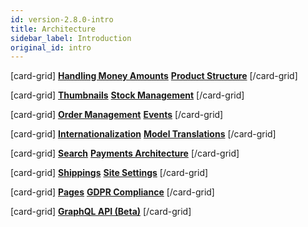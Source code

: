 ```yaml
---
id: version-2.8.0-intro
title: Architecture
sidebar_label: Introduction
original_id: intro
---
```


[card-grid]
[**Handling Money Amounts**](architecture/money.md)
[**Product Structure**](architecture/products.md)
[/card-grid]

[card-grid]
[**Thumbnails**](architecture/thumbnails.md)
[**Stock Management**](architecture/stock.md)
[/card-grid]

[card-grid]
[**Order Management**](architecture/orders.md)
[**Events**](architecture/events.md)
[/card-grid]

[card-grid]
[**Internationalization**](architecture/i18n.md)
[**Model Translations**](architecture/translations.md)
[/card-grid]

[card-grid]
[**Search**](architecture/search.md)
[**Payments Architecture**](architecture/payments.md)
[/card-grid]

[card-grid]
[**Shippings**](architecture/shippings.md)
[**Site Settings**](architecture/settings.md)
[/card-grid]

[card-grid]
[**Pages**](architecture/page.md)
[**GDPR Compliance**](architecture/gdpr.md)
[/card-grid]

[card-grid]
[**GraphQL API (Beta)**](architecture/graphql.md)
[/card-grid]